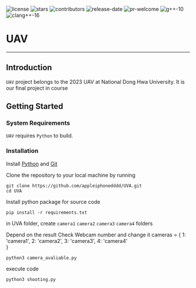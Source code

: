 ![license](https://img.shields.io/github/license/DVLab-NTU/qsyn?style=plastic)
![stars](https://img.shields.io/github/stars/DVLab-NTU/qsyn?style=plastic)
![contributors](https://img.shields.io/github/contributors/DVLab-NTU/qsyn?style=plastic)
![release-date](https://img.shields.io/github/release-date-pre/DVLab-NTU/qsyn?style=plastic)
![pr-welcome](https://img.shields.io/badge/PRs-welcome-green?style=plastic)
![g++-10](https://img.shields.io/badge/g++-≥10-blue?style=plastic)
![clang++-16](https://img.shields.io/badge/clang++-≥16-blueviolet?style=plastic)

# UAV

---

## Introduction
`UAV` project belongs to the 2023 UAV at National Dong Hwa University. It is our final project in course

## Getting Started

### System Requirements

`UAV` requires `Python` to build.

### Installation

Install [Python](https://www.python.org/downloads/release/python-3100/) and [Git](https://git-scm.com/downloads)

Clone the repository to your local machine by running

```shell!
git clone https://github.com/appleiphonedddd/UVA.git
cd UVA
```
Install python package for source code

```shell!
pip install -r requirements.txt
```
in UVA folder, create `camera1` `camera2` `camera3` `camera4` folders

Depend on the result Check Webcam number and change it
cameras = {
    1: 'camera1',
    2: 'camera2',
    3: 'camera3',
    4: 'camera4'  
} 

```shell!
python3 camera_avaliable.py
```
execute code

```shell!
python3 shooting.py
```
